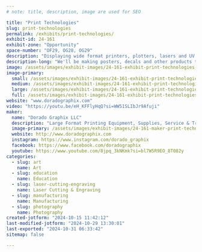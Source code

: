 ```yaml
---
# note: title, description, image are used for SEO

title: "Print Technologies"
slug: print-technologies
permalink: /exhibits/print-technologies/
exhibit-id: 24-161
exhibit-zone: "Opportunity"
space-number: "OF29, OG28, OG29"
description: "Displaying wide format printers, plotters, lasers and UV printers. "
description-long: "We'll be making posters, decals and other products to hand out - We'll demonstrate how to use these technologies and how they might assist Makers as they build their ideas."
image: /assets/images/exhibit-images/24-161-exhibit-print-technologies-img-4394-large.JPG
image-primary: 
  small: /assets/images/exhibit-images/24-161-exhibit-print-technologies-img-4394-small.JPG
  medium: /assets/images/exhibit-images/24-161-exhibit-print-technologies-img-4394-medium.JPG
  large: /assets/images/exhibit-images/24-161-exhibit-print-technologies-img-4394-large.JPG
  full: /assets/images/exhibit-images/24-161-exhibit-print-technologies-img-4394-full.JPG
website: "www.doradographix.com"
video: "https://youtu.be/eH_KFFlyHqQ?si=WW51SLIbJr9Afuji"
maker: 
  name: "Dorado Graphix LLC"
  description: "Large Format Printing Equipment, Supplies, Service & Training. We'll be printing posters, decals & demonstrating laser cutting and UV dimensional printing."
  image-primary: /assets/images/exhibit-images/24-161-maker-print-technologies-new-dorado-logo-url-medium.jpg
  website: http://www.doradographix.com
  instagram: https://www.instagram.com/dorado_graphix
  facebook: https://www.facebook.com/doradographix
  youtube: https://www.youtube.com/8jpq_3kNKmk?si=bl7W5R9EO_8T082y
categories: 
  - slug: art
    name: Art
  - slug: education
    name: Education
  - slug: laser-cutting-engraving
    name: Laser Cutting & Engraving
  - slug: manufacturing
    name: Manufacturing
  - slug: photography
    name: Photography
created-jotform: "2024-10-15 11:42:12"
last-modified-jotform: "2024-10-29 13:30:01"
last-exported: "2024-10-31 06:33:42"
sitemap: false

---
```

